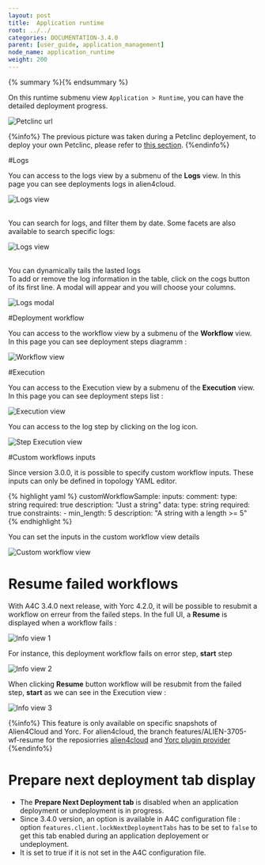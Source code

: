```yaml
---
layout: post
title:  Application runtime
root: ../../
categories: DOCUMENTATION-3.4.0
parent: [user_guide, application_management]
node_name: application_runtime
weight: 200
---
```


{% summary %}{% endsummary %}

On this runtime submenu view `Application > Runtime`, you can have the detailed deployment
progress.

![Petclinc url](../../images/3.4.0/user_guide/user_guide_topology_template_runtime.png)

{%info%}
The previous picture was taken during a Petclinc deployement, to deploy your own Petclinc, please refer to [this section](#/documentation/3.0.0/orchestrators/yorc/quickstart.html).
{%endinfo%}

#Logs

You can access to the logs view by a submenu of the **Logs** view. In this page you can see deployments logs in alien4cloud.

![Logs view](../../images/3.4.0/user_guide/log_view.png)

<br/>
You can search for logs, and filter them by date. Some facets are also available to search specific logs:

![Logs view](../../images/3.4.0/user_guide/log_view_filters.png)

<br/>
You can dynamically tails the lasted logs

<br/>
To add or remove the log information in the table, click on the cogs button of its first line. A modal will appear and you will choose your columns.

![Logs modal](../../images/user_guide/application/log_modal.png)

#Deployment workflow

You can access to the workflow view by a submenu of the **Workflow** view. In this page you can see deployment steps diagramm :

![Workflow view](../../images/3.4.0/user_guide/workflow_view.png)

#Execution

You can access to the Execution view by a submenu of the **Execution** view. In this page you can see deployment steps list :

![Execution view](../../images/3.4.0/user_guide/execution_view_1.png)

You can access to the log step by clicking on the log icon.

![Step Execution view](../../images/3.4.0/user_guide/execution_view_2.png)

#Custom workflows inputs

Since version 3.0.0, it is possible to specify custom workflow inputs.
These inputs can only be defined in topology YAML editor.

{% highlight yaml %}
    customWorkflowSample:
      inputs:
        comment:
          type: string
          required: true
          description: "Just a string"
        data:
          type: string
          required: true
          constraints:
          - min_length: 5
          description: "A string with a length >= 5" 
{% endhighlight %}


You can set the inputs in the custom workflow view details 

![Custom workflow view](../../images/3.4.0/user_guide/custom_workflow_inputs.png)


# Resume failed workflows

With A4C 3.4.0 next release, with Yorc 4.2.0, it will be possible to resubmit a workflow on erreur from the failed steps.
In the full UI, a **Resume** is displayed when a workflow fails :

![Info view 1 ](../../images/3.4.0/user_guide/resubmit_workflow_1.png)

For instance, this deployment workflow fails on error step, **start** step

![Info view 2 ](../../images/3.4.0/user_guide/resubmit_workflow_2.png)

When clicking **Resume** button workflow will be resubmit from the failed step, **start** as we can see in the Execution view : 

![Info view 3 ](../../images/3.4.0/user_guide/resubmit_workflow_3.png)


{%info%}
This feature is only available on specific snapshots of Alien4Cloud and Yorc.
For alien4cloud, the branch features/ALIEN-3705-wf-resume for the reposiorries [alien4cloud](https://github.com/alien4cloud/alien4cloud/tree/features/ALIEN-3705-wf-resume)  and [Yorc plugin provider](https://github.com/alien4cloud/alien4cloud-yorc-provider/tree/features/ALIEN-3705-wf-resume)
{%endinfo%}

# Prepare next deployment tab display

- The **Prepare Next Deployment tab** is disabled when an application deployment or undeployment is in progress.
- Since 3.4.0 version, an option is available in A4C configuration file : option `features.client.lockNextDeploymentTabs` has to be set to `false` to get this tab enabled during an application deployement or undeployment.
- It is set to true if it is not set in the A4C configuration file.



